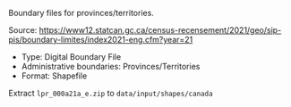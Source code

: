 Boundary files for provinces/territories.

Source: https://www12.statcan.gc.ca/census-recensement/2021/geo/sip-pis/boundary-limites/index2021-eng.cfm?year=21
- Type: Digital Boundary File
- Administrative boundaries: Provinces/Territories
- Format: Shapefile

Extract `lpr_000a21a_e.zip` to `data/input/shapes/canada`
